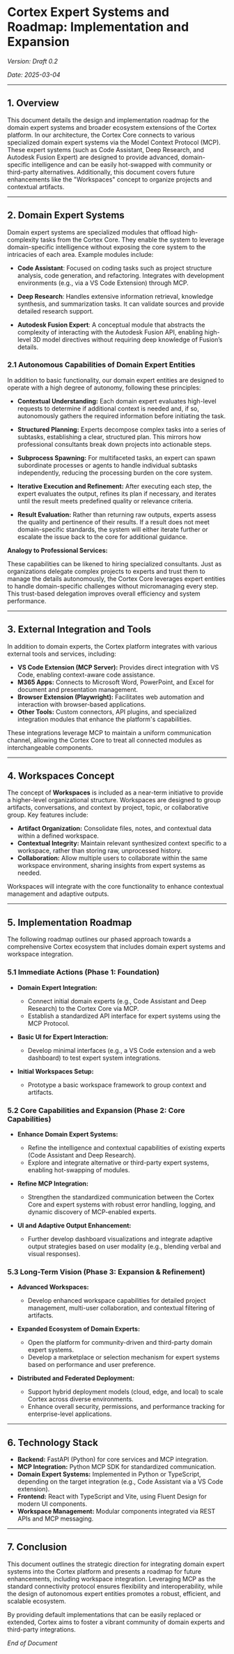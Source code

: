 # Cortex Expert Systems and Roadmap: Implementation and Expansion

*Version: Draft 0.2*

*Date: 2025-03-04*

---

## 1. Overview

This document details the design and implementation roadmap for the domain expert systems and broader ecosystem extensions of the Cortex platform. In our architecture, the Cortex Core connects to various specialized domain expert systems via the Model Context Protocol (MCP). These expert systems (such as Code Assistant, Deep Research, and Autodesk Fusion Expert) are designed to provide advanced, domain-specific intelligence and can be easily hot-swapped with community or third-party alternatives. Additionally, this document covers future enhancements like the "Workspaces" concept to organize projects and contextual artifacts.

---

## 2. Domain Expert Systems

Domain expert systems are specialized modules that offload high-complexity tasks from the Cortex Core. They enable the system to leverage domain-specific intelligence without exposing the core system to the intricacies of each area. Example modules include:

- **Code Assistant**: Focused on coding tasks such as project structure analysis, code generation, and refactoring. Integrates with development environments (e.g., via a VS Code Extension) through MCP.

- **Deep Research**: Handles extensive information retrieval, knowledge synthesis, and summarization tasks. It can validate sources and provide detailed research support.

- **Autodesk Fusion Expert**: A conceptual module that abstracts the complexity of interacting with the Autodesk Fusion API, enabling high-level 3D model directives without requiring deep knowledge of Fusion’s details.

### 2.1 Autonomous Capabilities of Domain Expert Entities

In addition to basic functionality, our domain expert entities are designed to operate with a high degree of autonomy, following these principles:

- **Contextual Understanding:** Each domain expert evaluates high-level requests to determine if additional context is needed and, if so, autonomously gathers the required information before initiating the task.

- **Structured Planning:** Experts decompose complex tasks into a series of subtasks, establishing a clear, structured plan. This mirrors how professional consultants break down projects into actionable steps.

- **Subprocess Spawning:** For multifaceted tasks, an expert can spawn subordinate processes or agents to handle individual subtasks independently, reducing the processing burden on the core system.

- **Iterative Execution and Refinement:** After executing each step, the expert evaluates the output, refines its plan if necessary, and iterates until the result meets predefined quality or relevance criteria.

- **Result Evaluation:** Rather than returning raw outputs, experts assess the quality and pertinence of their results. If a result does not meet domain-specific standards, the system will either iterate further or escalate the issue back to the core for additional guidance.

**Analogy to Professional Services:**

These capabilities can be likened to hiring specialized consultants. Just as organizations delegate complex projects to experts and trust them to manage the details autonomously, the Cortex Core leverages expert entities to handle domain-specific challenges without micromanaging every step. This trust-based delegation improves overall efficiency and system performance.

---

## 3. External Integration and Tools

In addition to domain experts, the Cortex platform integrates with various external tools and services, including:

- **VS Code Extension (MCP Server):** Provides direct integration with VS Code, enabling context-aware code assistance.
- **M365 Apps:** Connects to Microsoft Word, PowerPoint, and Excel for document and presentation management.
- **Browser Extension (Playwright):** Facilitates web automation and interaction with browser-based applications.
- **Other Tools:** Custom connectors, API plugins, and specialized integration modules that enhance the platform's capabilities.

These integrations leverage MCP to maintain a uniform communication channel, allowing the Cortex Core to treat all connected modules as interchangeable components.

---

## 4. Workspaces Concept

The concept of **Workspaces** is included as a near-term initiative to provide a higher-level organizational structure. Workspaces are designed to group artifacts, conversations, and context by project, topic, or collaborative group. Key features include:

- **Artifact Organization:** Consolidate files, notes, and contextual data within a defined workspace.
- **Contextual Integrity:** Maintain relevant synthesized context specific to a workspace, rather than storing raw, unprocessed history.
- **Collaboration:** Allow multiple users to collaborate within the same workspace environment, sharing insights from expert systems as needed.

Workspaces will integrate with the core functionality to enhance contextual management and adaptive outputs.

---

## 5. Implementation Roadmap

The following roadmap outlines our phased approach towards a comprehensive Cortex ecosystem that includes domain expert systems and workspace integration.

### 5.1 Immediate Actions (Phase 1: Foundation)

- **Domain Expert Integration:**
  - Connect initial domain experts (e.g., Code Assistant and Deep Research) to the Cortex Core via MCP.
  - Establish a standardized API interface for expert systems using the MCP Protocol.

- **Basic UI for Expert Interaction:**
  - Develop minimal interfaces (e.g., a VS Code extension and a web dashboard) to test expert system integrations.

- **Initial Workspaces Setup:**
  - Prototype a basic workspace framework to group context and artifacts.

### 5.2 Core Capabilities and Expansion (Phase 2: Core Capabilities)

- **Enhance Domain Expert Systems:**
  - Refine the intelligence and contextual capabilities of existing experts (Code Assistant and Deep Research).
  - Explore and integrate alternative or third-party expert systems, enabling hot-swapping of modules.

- **Refine MCP Integration:**
  - Strengthen the standardized communication between the Cortex Core and expert systems with robust error handling, logging, and dynamic discovery of MCP-enabled experts.

- **UI and Adaptive Output Enhancement:**
  - Further develop dashboard visualizations and integrate adaptive output strategies based on user modality (e.g., blending verbal and visual responses).

### 5.3 Long-Term Vision (Phase 3: Expansion & Refinement)

- **Advanced Workspaces:**
  - Develop enhanced workspace capabilities for detailed project management, multi-user collaboration, and contextual filtering of artifacts.

- **Expanded Ecosystem of Domain Experts:**
  - Open the platform for community-driven and third-party domain expert systems.
  - Develop a marketplace or selection mechanism for expert systems based on performance and user preference.

- **Distributed and Federated Deployment:**
  - Support hybrid deployment models (cloud, edge, and local) to scale Cortex across diverse environments.
  - Enhance overall security, permissions, and performance tracking for enterprise-level applications.

---

## 6. Technology Stack

- **Backend:** FastAPI (Python) for core services and MCP integration.
- **MCP Integration:** Python MCP SDK for standardized communication.
- **Domain Expert Systems:** Implemented in Python or TypeScript, depending on the target integration (e.g., Code Assistant via a VS Code extension).
- **Frontend:** React with TypeScript and Vite, using Fluent Design for modern UI components.
- **Workspace Management:** Modular components integrated via REST APIs and MCP messaging.

---

## 7. Conclusion

This document outlines the strategic direction for integrating domain expert systems into the Cortex platform and presents a roadmap for future enhancements, including workspace integration. Leveraging MCP as the standard connectivity protocol ensures flexibility and interoperability, while the design of autonomous expert entities promotes a robust, efficient, and scalable ecosystem. 

By providing default implementations that can be easily replaced or extended, Cortex aims to foster a vibrant community of domain experts and third-party integrations.

*End of Document*
